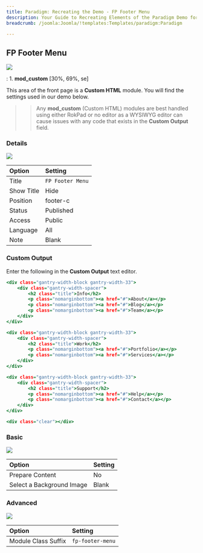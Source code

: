 ```yaml
---
title: Paradigm: Recreating the Demo - FP Footer Menu
description: Your Guide to Recreating Elements of the Paradigm Demo for Joomla
breadcrumb: /joomla:Joomla/!templates:Templates/paradigm:Paradigm

---
```


FP Footer Menu
-----

![][demo]

:	1. **mod_custom** [30%, 69%, se]

This area of the front page is a **Custom HTML** module. You will find the settings used in our demo below.

>> Any **mod_custom** (Custom HTML) modules are best handled using either RokPad or no editor as a WYSIWYG editor can cause issues with any code that exists in the **Custom Output** field.

### Details

![][demo2]

| Option     | Setting          |  
| :--------- | :--------------- |  
| Title      | `FP Footer Menu` |  
| Show Title | Hide             |  
| Position   | footer-c         |  
| Status     | Published        |  
| Access     | Public           |  
| Language   | All              |  
| Note       | Blank            |  

### Custom Output

Enter the following in the **Custom Output** text editor.

~~~ .html
<div class="gantry-width-block gantry-width-33">
	<div class="gantry-width-spacer">
		<h2 class="title">Info</h2>
		<p class="nomarginbottom"><a href="#">About</a></p>
		<p class="nomarginbottom"><a href="#">Blog</a></p>
		<p class="nomarginbottom"><a href="#">Team</a></p>
	</div>
</div>

<div class="gantry-width-block gantry-width-33">
	<div class="gantry-width-spacer">
		<h2 class="title">Work</h2>
		<p class="nomarginbottom"><a href="#">Portfolio</a></p>
		<p class="nomarginbottom"><a href="#">Services</a></p>
	</div>
</div>

<div class="gantry-width-block gantry-width-33">
	<div class="gantry-width-spacer">
		<h2 class="title">Support</h2>	
		<p class="nomarginbottom"><a href="#">Help</a></p>
		<p class="nomarginbottom"><a href="#">Contact</a></p>
	</div>
</div>

<div class="clear"></div>
~~~

### Basic

![][demo3]

| Option                    | Setting |  
| :------------------------ | :------ |  
| Prepare Content           | No      |  
| Select a Background Image | Blank   |

### Advanced

![][demo4]

| Option              | Setting          |  
| :------------------ | :--------------- |  
| Module Class Suffix | `fp-footer-menu` |  

[demo]: assets/demo_9.jpeg
[demo2]: assets/footermenu_1.jpeg
[demo3]: assets/footermenu_2.jpeg
[demo4]: assets/footermenu_3.jpeg
